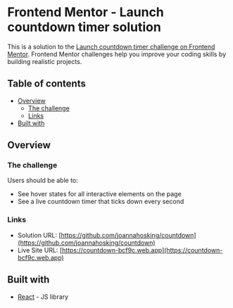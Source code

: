 # Frontend Mentor - Launch countdown timer solution

This is a solution to the [Launch countdown timer challenge on Frontend Mentor](https://www.frontendmentor.io/challenges/launch-countdown-timer-N0XkGfyz-). Frontend Mentor challenges help you improve your coding skills by building realistic projects. 

## Table of contents

- [Overview](#overview)
  - [The challenge](#the-challenge)
  - [Links](#links)
- [Built with](#built-with)

## Overview

### The challenge

Users should be able to:

- See hover states for all interactive elements on the page
- See a live countdown timer that ticks down every second

### Links

- Solution URL: [https://github.com/joannahosking/countdown](https://github.com/joannahosking/countdown)
- Live Site URL: [https://countdown-bcf9c.web.app](https://countdown-bcf9c.web.app)

## Built with

- [React](https://reactjs.org/) - JS library